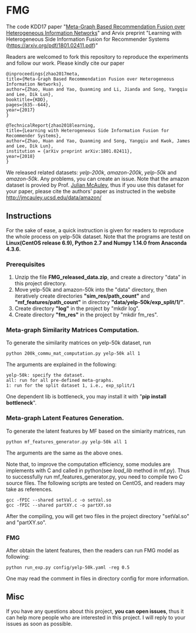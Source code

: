 # FMG
The code KDD17 paper "[Meta-Graph Based Recommendation Fusion over Heterogeneous Information Networks](http://www.cse.ust.hk/~hzhaoaf/data/kdd17-paper.pdf)" and Arvix preprint "Learning with Heterogeneous Side Information Fusion for Recommender Systems (https://arxiv.org/pdf/1801.02411.pdf)"

Readers are welcomed to fork this repository to reproduce the experiments and follow our work. Please kindly cite our paper

    @inproceedings{zhao2017meta,
    title={Meta-Graph Based Recommendation Fusion over Heterogeneous Information Networks},
    author={Zhao, Huan and Yao, Quanming and Li, Jianda and Song, Yangqiu and Lee, Dik Lun},
    booktitle={KDD},
    pages={635--644},
    year={2017}
    }
    
    @TechnicalReport{zhao2018learning,
    title={Learning with Heterogeneous Side Information Fusion for Recommender Systems},
    author={Zhao, Huan and Yao, Quanming and Song, Yangqiu and Kwok, James and Lee, Dik Lun},
    institution = {arXiv preprint arXiv:1801.02411},
    year={2018}
    }
    
We released related datasets: *yelp-200k*, *amazon-200k*, *yelp-50k* and *amazon-50k*. Any problems, you can create an issue. Note that the amazon dataset is provied by Prof. [Julian McAuley](http://cseweb.ucsd.edu/~jmcauley/), thus if you use this dataset for your paper, please cite the authors' paper as instructed in the website http://jmcauley.ucsd.edu/data/amazon/ 

## Instructions

For the sake of ease, a quick instruction is given for readers to reproduce the whole process on yelp-50k dataset. Note that the programs are testd on **Linux(CentOS release 6.9), Python 2.7 and Numpy 1.14.0 from Anaconda 4.3.6.**

### Prerequisites

1. Unzip the file **FMG_released_data.zip**, and create a directory "data" in this project directory.
2. Move yelp-50k and amazon-50k into the "data" directory, then iteratively create directories **"sim\_res/path\_count"** and **"mf\_features/path\_count"** in directory **"data/yelp-50k/exp_split/1/"**.
3. Create directory **"log"** in the project by "mkdir log".
4. Create directory **"fm\_res"** in the project by "mkdir fm\_res".

### Meta-graph Similarity Matrices Computation.
To generate the similarity matrices on yelp-50k dataset, run

	python 200k_commu_mat_computation.py yelp-50k all 1
The arguments are explained in the following:
	
	yelp-50k: specify the dataset.
	all: run for all pre-defined meta-graphs.
	1: run for the split dataset 1, i.e., exp_split/1
One dependent lib is bottleneck, you may install it with "**pip install bottleneck**".

### Meta-graph Latent Features Generation.
To generate the latent features by MF based on the simiarity matrices, run
    
    python mf_features_generator.py yelp-50k all 1

The arguments are the same as the above ones.

Note that, to improve the computation efficiency, some modules are implements with C and called in python(see *load_lib* method in mf.py). Thus to successfully run mf\_features\_generator.py, you need to compile two C source files. The following scripts are tested on CentOS, and readers may take as references.

	gcc -fPIC --shared setVal.c -o setVal.so
	gcc -fPIC --shared partXY.c -o partXY.so

After the compiling, you will get two files in the project directory "setVal.so" and "partXY.so".

### FMG
After obtain the latent features, then the readers can run FMG model as following:
    
    python run_exp.py config/yelp-50k.yaml -reg 0.5

One may read the comment in files in directory config for more information.

## Misc
If you have any questions about this project, **you can open issues**, thus it can help more people who are interested in this project.
I will reply to your issues as soon as possible.
